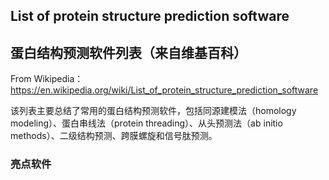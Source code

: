 ## List of protein structure prediction software
## 蛋白结构预测软件列表（来自维基百科）

From Wikipedia：https://en.wikipedia.org/wiki/List_of_protein_structure_prediction_software

该列表主要总结了常用的蛋白结构预测软件，包括同源建模法（homology modeling）、蛋白串线法（protein threading）、从头预测法（ab initio methods）、二级结构预测、跨膜螺旋和信号肽预测。

### 亮点软件

